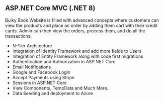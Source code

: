 ## ASP.NET Core MVC (.NET 8)
<p> Bulky Book Website is filled with advanced concepts where customers can view the products and place an order by adding them cart with their credit cards. Admin can then view the orders, process them, and do all the transactions.</p>

- N-Tier Architecture
- Integration of Identity Framework and add more fields to Users
- Integration of Entity Framework along with code first migrations
- Authentication and Authorization in ASP.NET Core
- Email Notifications
- Google and Facebook Login
- Accept Payments using Stripe
- Sessions in ASP.NET Core
- View Components, TempData and Much More.
- Data Seeding and deployment to Azure
